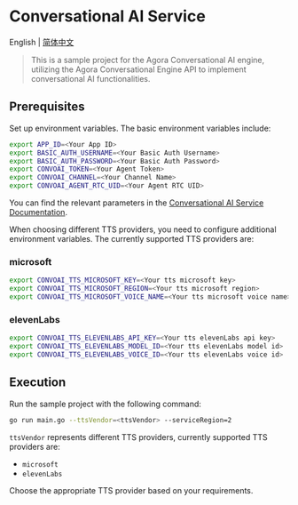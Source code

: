 # Conversational AI Service

English | [简体中文](./README_ZH.md)

> This is a sample project for the Agora Conversational AI engine, utilizing the Agora Conversational Engine API to implement conversational AI functionalities.

## Prerequisites

Set up environment variables. The basic environment variables include:

```bash
export APP_ID=<Your App ID>
export BASIC_AUTH_USERNAME=<Your Basic Auth Username>
export BASIC_AUTH_PASSWORD=<Your Basic Auth Password>
export CONVOAI_TOKEN=<Your Agent Token>
export CONVOAI_CHANNEL=<Your Channel Name>
export CONVOAI_AGENT_RTC_UID=<Your Agent RTC UID>
```

You can find the relevant parameters in the [Conversational AI Service Documentation](../../services/convoai/README.md).

When choosing different TTS providers, you need to configure additional environment variables. The currently supported TTS providers are:

### microsoft

```bash
export CONVOAI_TTS_MICROSOFT_KEY=<Your tts microsoft key>
export CONVOAI_TTS_MICROSOFT_REGION=<Your tts microsoft region>
export CONVOAI_TTS_MICROSOFT_VOICE_NAME=<Your tts microsoft voice name>
```

### elevenLabs

```bash
export CONVOAI_TTS_ELEVENLABS_API_KEY=<Your tts elevenLabs api key>
export CONVOAI_TTS_ELEVENLABS_MODEL_ID=<Your tts elevenLabs model id>
export CONVOAI_TTS_ELEVENLABS_VOICE_ID=<Your tts elevenLabs voice id>
```

## Execution

Run the sample project with the following command:

```bash
go run main.go --ttsVendor=<ttsVendor> --serviceRegion=2
```

`ttsVendor` represents different TTS providers, currently supported TTS providers are:

-   `microsoft`
-   `elevenLabs`

Choose the appropriate TTS provider based on your requirements.
